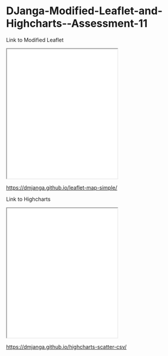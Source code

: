 # DJanga-Modified-Leaflet-and-Highcharts--Assessment-11

Link to Modified Leaflet 

 <iframe src=”https://dmjanga.github.io/leaflet-map-simple/” width=”90%” height=350></iframe>
 

https://dmjanga.github.io/leaflet-map-simple/

Link to Highcharts 

 <iframe src=”https://dmjanga.github.io/highcharts-scatter-csv/” width=”90%” height=350></iframe>
 
 
 https://dmjanga.github.io/highcharts-scatter-csv/
